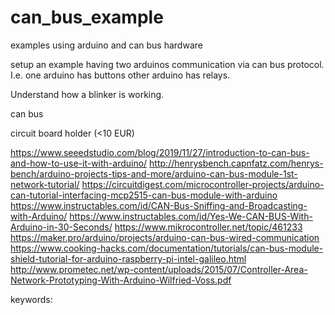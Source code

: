 # can_bus_example
examples using arduino and can bus hardware

setup an example having two arduinos communication via can bus protocol.
I.e. one arduino has buttons other arduino has relays.

Understand how a blinker is working.


can bus

circuit board holder (<10 EUR)

https://www.seeedstudio.com/blog/2019/11/27/introduction-to-can-bus-and-how-to-use-it-with-arduino/
http://henrysbench.capnfatz.com/henrys-bench/arduino-projects-tips-and-more/arduino-can-bus-module-1st-network-tutorial/
https://circuitdigest.com/microcontroller-projects/arduino-can-tutorial-interfacing-mcp2515-can-bus-module-with-arduino
https://www.instructables.com/id/CAN-Bus-Sniffing-and-Broadcasting-with-Arduino/
https://www.instructables.com/id/Yes-We-CAN-BUS-With-Arduino-in-30-Seconds/
https://www.mikrocontroller.net/topic/461233
https://maker.pro/arduino/projects/arduino-can-bus-wired-communication
https://www.cooking-hacks.com/documentation/tutorials/can-bus-module-shield-tutorial-for-arduino-raspberry-pi-intel-galileo.html
http://www.prometec.net/wp-content/uploads/2015/07/Controller-Area-Network-Prototyping-With-Arduino-Wilfried-Voss.pdf


keywords:



